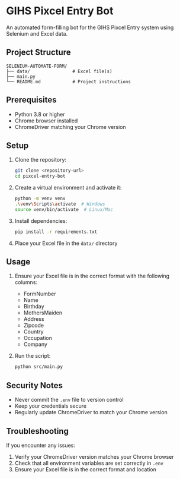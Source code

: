 # GIHS Pixcel Entry Bot

An automated form-filling bot for the GIHS Pixcel Entry system using Selenium and Excel data.

## Project Structure

```
SELENIUM-AUTOMATE-FORM/
├── data/                # Excel file(s)
├── main.py               
└── README.md            # Project instructions
```

## Prerequisites

- Python 3.8 or higher
- Chrome browser installed
- ChromeDriver matching your Chrome version

## Setup

1. Clone the repository:
   ```bash
   git clone <repository-url>
   cd pixcel-entry-bot
   ```

2. Create a virtual environment and activate it:
   ```bash
   python -m venv venv
   .\venv\Scripts\activate  # Windows
   source venv/bin/activate  # Linux/Mac
   ```

3. Install dependencies:
   ```bash
   pip install -r requirements.txt
   ```

4. Place your Excel file in the `data/` directory

## Usage

1. Ensure your Excel file is in the correct format with the following columns:
   - FormNumber
   - Name
   - Birthday
   - MothersMaiden
   - Address
   - Zipcode
   - Country
   - Occupation
   - Company

2. Run the script:
   ```bash
   python src/main.py
   ```

## Security Notes

- Never commit the `.env` file to version control
- Keep your credentials secure
- Regularly update ChromeDriver to match your Chrome version

## Troubleshooting

If you encounter any issues:
1. Verify your ChromeDriver version matches your Chrome browser
2. Check that all environment variables are set correctly in `.env`
3. Ensure your Excel file is in the correct format and location

